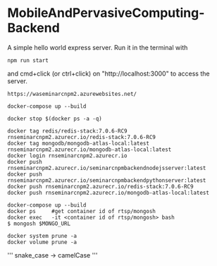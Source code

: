 # MobileAndPervasiveComputing-Backend

A simple hello world express server. Run it in the terminal with

```
npm run start
```

and cmd+click (or ctrl+click) on "http://localhost:3000" to access the server.

```
https://waseminarcnpm2.azurewebsites.net/
```

```
docker-compose up --build
```

```
docker stop $(docker ps -a -q)
```

```
docker tag redis/redis-stack:7.0.6-RC9 rnseminarcnpm2.azurecr.io/redis-stack:7.0.6-RC9
docker tag mongodb/mongodb-atlas-local:latest rnseminarcnpm2.azurecr.io/mongodb-atlas-local:latest
docker login rnseminarcnpm2.azurecr.io
docker push rnseminarcnpm2.azurecr.io/seminarcnpmbackendnodejsserver:latest
docker push rnseminarcnpm2.azurecr.io/seminarcnpmbackendpythonserver:latest
docker push rnseminarcnpm2.azurecr.io/redis-stack:7.0.6-RC9
docker push rnseminarcnpm2.azurecr.io/mongodb-atlas-local:latest
```

```
docker-compose up --build
docker ps     #get container id of rtsp/mongosh
docker exec   -it <container id of rtsp/mongosh> bash
$ mongosh $MONGO_URL 
```

```
docker system prune -a
docker volume prune -a
```

'''
snake_case -> camelCase
'''












